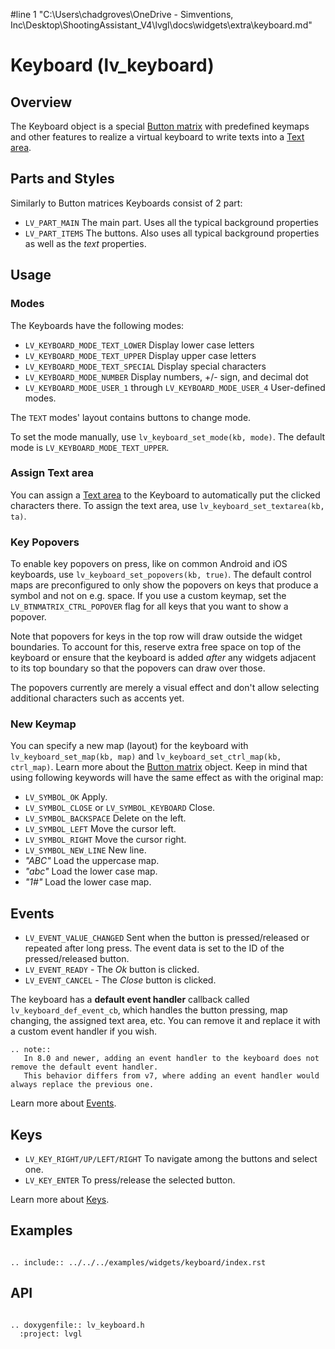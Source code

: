 #line 1 "C:\\Users\\chadgroves\\OneDrive - Simventions, Inc\\Desktop\\ShootingAssistant_V4\\lvgl\\docs\\widgets\\extra\\keyboard.md"


# Keyboard (lv_keyboard)

## Overview

The Keyboard object is a special [Button matrix](/widgets/core/btnmatrix) with predefined keymaps and other features to realize a virtual keyboard to write texts into a [Text area](/widgets/core/textarea).

## Parts and Styles
Similarly to Button matrices Keyboards consist of 2 part:
- `LV_PART_MAIN` The main part. Uses all the typical background properties
- `LV_PART_ITEMS` The buttons. Also uses all typical background properties as well as the *text* properties.

## Usage

### Modes
The Keyboards have the following modes:
- `LV_KEYBOARD_MODE_TEXT_LOWER`  Display lower case letters
- `LV_KEYBOARD_MODE_TEXT_UPPER`  Display upper case letters
- `LV_KEYBOARD_MODE_TEXT_SPECIAL` Display special characters
- `LV_KEYBOARD_MODE_NUMBER` Display numbers, +/- sign, and decimal dot
- `LV_KEYBOARD_MODE_USER_1` through `LV_KEYBOARD_MODE_USER_4` User-defined modes.

The `TEXT` modes' layout contains buttons to change mode.

To set the mode manually, use `lv_keyboard_set_mode(kb, mode)`. The default mode is  `LV_KEYBOARD_MODE_TEXT_UPPER`.

### Assign Text area
You can assign a [Text area](/widgets/core/textarea) to the Keyboard to automatically put the clicked characters there.
To assign the text area, use `lv_keyboard_set_textarea(kb, ta)`.

### Key Popovers
To enable key popovers on press, like on common Android and iOS keyboards, use `lv_keyboard_set_popovers(kb, true)`. The default control maps are preconfigured to only show the popovers on keys that produce a symbol and not on e.g. space. If you use a custom keymap, set the `LV_BTNMATRIX_CTRL_POPOVER` flag for all keys that you want to show a popover.

Note that popovers for keys in the top row will draw outside the widget boundaries. To account for this, reserve extra free space on top of the keyboard or ensure that the keyboard is added _after_ any widgets adjacent to its top boundary so that the popovers can draw over those.

The popovers currently are merely a visual effect and don't allow selecting additional characters such as accents yet.

### New Keymap
You can specify a new map (layout) for the keyboard with `lv_keyboard_set_map(kb, map)` and `lv_keyboard_set_ctrl_map(kb, ctrl_map)`.
Learn more about the [Button matrix](/widgets/core/btnmatrix) object.
Keep in mind that using following keywords will have the same effect as with the original map:
- `LV_SYMBOL_OK` Apply.
- `LV_SYMBOL_CLOSE` or `LV_SYMBOL_KEYBOARD` Close.
- `LV_SYMBOL_BACKSPACE` Delete on the left.
- `LV_SYMBOL_LEFT` Move the cursor left.
- `LV_SYMBOL_RIGHT` Move the cursor right.
- `LV_SYMBOL_NEW_LINE` New line.
- *"ABC"* Load the uppercase map.
- *"abc"* Load the lower case map.
- *"1#"* Load the lower case map.

## Events
- `LV_EVENT_VALUE_CHANGED` Sent when the button is pressed/released or repeated after long press. The event data is set to the ID of the pressed/released button.
- `LV_EVENT_READY` - The *Ok* button is clicked.
- `LV_EVENT_CANCEL` - The *Close* button is clicked.

The keyboard has a **default event handler** callback called `lv_keyboard_def_event_cb`, which handles the button pressing, map changing, the assigned text area, etc. You can remove it and replace it with a custom event handler if you wish.

```eval_rst
.. note::
   In 8.0 and newer, adding an event handler to the keyboard does not remove the default event handler.
   This behavior differs from v7, where adding an event handler would always replace the previous one.
```


Learn more about [Events](/overview/event).

## Keys
- `LV_KEY_RIGHT/UP/LEFT/RIGHT` To navigate among the buttons and select one.
- `LV_KEY_ENTER` To press/release the selected button.

Learn more about [Keys](/overview/indev).


## Examples


```eval_rst

.. include:: ../../../examples/widgets/keyboard/index.rst

```

## API

```eval_rst

.. doxygenfile:: lv_keyboard.h
  :project: lvgl

```
